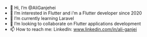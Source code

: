 - 👋 Hi, I’m @AliGanjehei
- 👀 I’m interested in Flutter and i'm a Flutter developer since 2020
- 🌱 I’m currently learning Laravel
- 💞️ I’m looking to collaborate on Flutter applications development
- 📫 How to reach me:
    LinkedIn: www.linkedin.com/in/ali-ganjei
    

<!---
AliGanjehei/AliGanjehei is a ✨ special ✨ repository because its `README.md` (this file) appears on your GitHub profile.
You can click the Preview link to take a look at your changes.
--->

